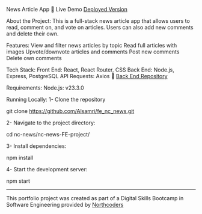 News Article App 📰
Live Demo
[Deployed Version](https://aloisa.netlify.app)

About the Project:
This is a full-stack news article app that allows users to read, comment on, and vote on articles. Users can also add new comments and delete their own.

Features:
View and filter news articles by topic
Read full articles with images
Upvote/downvote articles and comments
Post new comments
Delete own comments

Tech Stack:
Front End: React, React Router, CSS
Back End: Node.js, Express, PostgreSQL
API Requests: Axios
🔗 [Back End Repository](https://github.com/Alsamri/nc_project_news)

Requirements:
Node.js: v23.3.0

Running Locally:
1- Clone the repository

git clone https://github.com/Alsamri/fe_nc_news.git

2- Navigate to the project directory:

cd nc-news/nc-news-FE-project/

3- Install dependencies:

npm install

4- Start the development server:

npm start

---

This portfolio project was created as part of a Digital Skills Bootcamp in Software Engineering provided by [Northcoders](https://northcoders.com/)
